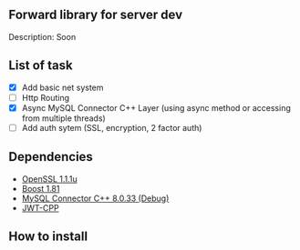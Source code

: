 ## Forward library for server dev 

Description: Soon

## List of task

- [x] Add basic net system
- [ ] Http Routing
- [x] Async MySQL Connector C++ Layer (using async method or accessing from multiple threads)
- [ ] Add auth sytem (SSL, encryption, 2 factor auth)

## Dependencies

- [OpenSSL 1.1.1u](https://github.com/openssl/openssl/tree/OpenSSL_1_1_1u)
- [Boost 1.81](https://github.com/boostorg/boost/tree/boost-1.81.0)
- [MySQL Connector C++ 8.0.33 (Debug)](https://github.com/mysql/mysql-connector-cpp/tree/8.0)
- [JWT-CPP](https://github.com/Thalhammer/jwt-cpp)
<!-- - SqLite -->

## How to install
